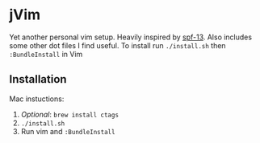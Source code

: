 # jVim

Yet another personal vim setup. Heavily inspired by [spf-13][spf]. Also includes some
other dot files I find useful. To install run `./install.sh` then
`:BundleInstall` in Vim

## Installation

Mac instuctions:

1. *Optional*: `brew install ctags`
2. `./install.sh`
3. Run vim and `:BundleInstall`

[brew]: http://brew.sh/
[spf]: http://vim.spf13.com/
